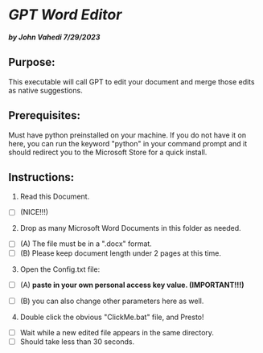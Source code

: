 # ***GPT Word Editor***
***by John Vahedi 7/29/2023***

## Purpose:

 This executable will call GPT to edit your document and merge
 those edits as native suggestions. 

## Prerequisites:

 Must have python preinstalled on your machine. If you do not have
 it on here, you can run the keyword "python" in your command 
 prompt and it should redirect you to the Microsoft Store for a 
 quick install.

## Instructions:

1. Read this Document. 
- [ ] (NICE!!!)

2. Drop as many Microsoft Word Documents in this folder as needed.
- [ ] (A) The file must be in a ".docx" format.
- [ ] (B) Please keep document length under 2 pages at this time.

3. Open the Config.txt file:
- [ ] (A) **paste in your own personal access key value. (IMPORTANT!!!)**
- [ ] (B) you can also change other parameters here as well. 
	

4. Double click the obvious "ClickMe.bat" file, and Presto! 
- [ ] Wait while a new edited file appears in the same directory. 
- [ ] Should take less than 30 seconds. 

